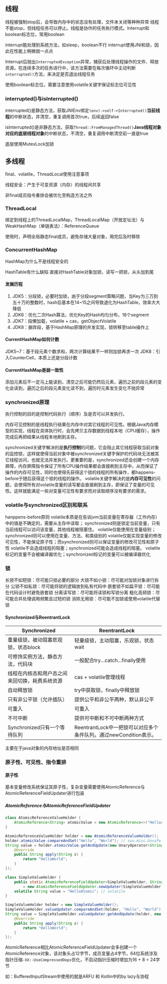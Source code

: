 ## 线程
线程被强制stop后，会导致内存中的状态没有处理，文件未关闭等种种异常
线程不能stop，但线程任务可以停止。线程是协作的任务执行模式。Interrupt和boolean标志位，常用boolean

interrupt能处理到系统方法，如sleep，boolean不行
interrupt使用JNI和锁，因此在性能上稍微弱一点点

Interrupt后抛出`InterruptedException`异常，捕获后处理线程操作的文件、释放资源。在连续多次的任务进行中，该方法需要在每次循环中主动判断`interrupted()`方法，来决定是否退出线程任务

使用boolean标志位，需要注意使用volatile关键字保证标志位可见性

### interrupted()与isInterrupted()
interrupted()是静态方法，获取JNIEnv绑定`(env)->self->Interrupted()`**当前线程**的中断状态，并清空，重复调用首次true，后续返回false

isInterrupted()是非静态方法，获取`Thread::FromManagedThread()`**Java线程对象对应的底层线程对象**的中断状态，不清空，重复调用中断清空前一直是true

底层使用MutexLock加锁

## 多线程
final、volatile，ThreadLocal使用注意事项

线程安全：产生于可变资源（内存）的线程间共享

非final成员指令重排会被优化至构造方法之外

### ThreadLocal
绑定到线程上的ThreadLocalMap，ThreadLocalMap（开放定址法）与WeakHashMap（单链表法）：ReferenceQueue

使用时，声明全局静态final成员，避免存储大量对象，用完后及时移除

### ConcurrentHashMap
HashMap为什么不是线程安全的

HashTable有什么缺陷
直接对HashTable对象加锁，读写一把锁，从头加到尾

#### 发展历程
1. JDK5：分段锁，必要时加锁，由于分段segment策略问题，当Key为三万到五十万的整数时，hash后基本在14~15之间导致退化为HashTable，效率大大降低
2. JDK6：优化二次Hash算法，优化Key的Hash均匀分布，16个segment
3. JDK7：段懒加载，volatile + cas，getObjectVolatile
4. JDK8：摒弃段，基于HashMap原理的并发实现，锁转移至table操作上

#### CurrentHashMap如何计数
JDK5~7：基于段元素个数求和，两次计算结果不一样则加锁再求一次
JDK8：引入CounterCell，本质上还是分段计数

#### CurrentHashMap是弱一致性
添加元素后不一定马上能读到，清空之后可能仍然后元素，遍历之前的段元素的变化会读到，遍历之后的段元素变化读不到，遍历时元素发生变化不抛异常


### synchronized原理
执行控制的目的是控制代码执行（顺序）及是否可以并发执行。

内存可见控制的是线程执行结果在内存中对其它线程的可见性。根据Java内存模型的实现，线程在具体执行时，会先拷贝主存数据到线程本地（CPU缓存），操作完成后再把结果从线程本地刷到主存。

synchronized关键字解决的是**执行控制**的问题，它会阻止其它线程获取当前对象的监控锁，这样就使得当前对象中被synchronized关键字保护的代码块无法被其它线程访问，也就无法并发执行。更重要的是，synchronized还会创建一个内存屏障，内存屏障指令保证了所有CPU操作结果都会直接刷到主存中，从而保证了操作的内存可见性，同时也使得先获得这个锁的线程的所有操作，都happens-before于随后获得这个锁的线程的操作。
volatile关键字解决的是**内存可见性**的问题，会使得所有对volatile变量的读写都会直接刷到主存，即保证了变量的可见性。这样就能满足一些对变量可见性有要求而对读取顺序没有要求的需求。

### volatile与synchronized区别和联系
hanppens-before原则
volatile本质是在告诉jvm当前变量在寄存器（工作内存）中的值是不确定的，需要从主存中读取； synchronized则是锁定当前变量，只有当前线程可以访问该变量，其他线程被阻塞住。
volatile仅能使用在变量级别；synchronized则可以使用在变量、方法、和类级别的
volatile仅能实现变量的修改可见性，不能保证原子性；而synchronized则可以保证变量的修改可见性和原子性
volatile不会造成线程的阻塞；synchronized可能会造成线程的阻塞。
volatile标记的变量不会被编译器优化；synchronized标记的变量可以被编译器优化

### 锁
长锁不如短锁：尽可能只锁必要的部分
大锁不如小锁：尽可能对加锁对象进行拆分
公锁不如私锁：尽可能将锁的逻辑放到私有代码中
嵌套锁不如扁平锁：尽可能在代码设计时避免嵌套锁
分离读写锁：尽可能将读锁和写锁分离
粗化高频锁：尽可能合并处理调用频繁且过短的锁
消除无用锁：尽可能不加锁或使用volatile代替锁

#### Synchronized与ReentrantLock
Synchronized | ReentrantLock
--- | --- 
重量级锁，被动阻塞悲观锁，状态block | 轻量级锁，主动阻塞，乐观锁，状态wait
可修饰实例方法，静态方法，代码块 | 一般配合try...catch...finally使用
线程在内核态和用户态之间来回切换，耗费系统资源 | cas + volatile管理线程
自动释放锁 | try中获取锁，finally中释放锁
只有非公平锁（允许插队） | 提供公平和非公平两种，默认非公平
可重入 | 可重入
不可中断 | 提供可中断和不可中断两种方式
Synchronized只有一个等待队列 | ReentrantLock中一把锁可以对应多个条件队列。通过newCondition表示。

主要在于java对象的内存地址是否相同

### 原子性、可见性、指令重排 
#### 原子性
基本变量修改系统保证其原子性，复杂变量需要使用AtomicReference与AtomicReferenceFieldUpdater进行包装

##### AtomicReference与AtomicReferenceFieldUpdater
```java
class AtomicReferenceValueHolder {
    AtomicReference<String> atomicValue = new AtomicReference<>("HelloAtomic");
}

AtomicReferenceValueHolder holder = new AtomicReferenceValueHolder();
holder.atomicValue.compareAndSet("Hello", "World"); // sun.misc.Unsafe
String value = holder.atomicValue.getAndUpdate(new UnaryOperator<String>() {
    @Override
    public String apply(String s) {
        return "HelloWorld";
    }
});
```
```java
class SimpleValueHolder {
    public static AtomicReferenceFieldUpdater<SimpleValueHolder, String> valueUpdater 
        = new AtomicReferenceFieldUpdater.newUpdater(SimpleValueHolder.class, String.class, "value");
    volatile String value = "HelloAtomic"; // volatile
}

SimpleValueHolder holder = new SimpleValueHolder();
SimpleValueHolder.valueUpdater.compareAndSet(holder, "Hello", "World"); // sun.misc.Unsafe
String value = SimpleValueHolder.valueUpdater.getAndUpdate(holder, new UnaryOperator<String>() {
    @Override
    public String apply(String s) {
        return "HelloWorld";
    }
});
```
AtomicReference相比AtomicReferenceFieldUpdater会多创建一个AtomicReference对象，该对象头占12字节，成员变量占4字节，64位系统涉及指针压缩`-XX:-UseCompressedOops`优化，不启动指针压缩时增加为16 + 8 = 24字节

如：BufferedInputStream中使用的就是ARFU 和 Kotlin中的by lazy与协程